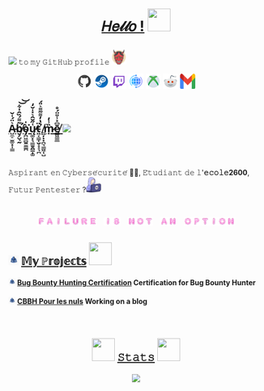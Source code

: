 # <p align="center"> [𝐻𝑒𝓁𝓁𝑜 !](#-%F0%9D%93%97%F0%9D%93%AE%F0%9D%93%B5%F0%9D%93%B5%F0%9D%93%B8-_-) <img width="45" height="45" src="https://user-images.githubusercontent.com/118815227/218338072-ea477aa8-1374-4e2d-8dfd-dd8cc4e45656.gif"></p>

<img src="https://user-images.githubusercontent.com/118815227/218338455-6034502f-e9dd-42e8-ba74-608fb41cdbaa.gif"> 𝚝𝚘 𝚖𝚢 𝙶𝚒𝚝𝙷𝚞𝚋 𝚙𝚛𝚘𝚏𝚒𝚕𝚎 <img src="https://github.com/Theocyg/Theocyg/raw/main/Private/Images/mask.png" width="30">

<p align="center">
<a href="https://github.com/Theocyg"><img width="30" height="30" src="https://raw.githubusercontent.com/Theocyg/Theocyg/main/Private/Images/Socials/github.svg" alt="GitHub profile and icon"></a>
<a href="https://steamcommunity.com/id/Pics0u"><img width="30" height="30" src="https://raw.githubusercontent.com/Theocyg/Theocyg/main/Private/Images/Socials/steam.svg" alt="Steam profile and icon"></a>
<a href="https://www.twitch.tv/Bouddhasensei"><img width="30" height="30" src="https://raw.githubusercontent.com/Theocyg/Theocyg/main/Private/Images/Socials/twitch.svg" alt="Twitch profile and icon"></a>
<a href="https://theocyg.github.io/CBBH/"><img width="30" height="30" src="https://github.com/Theocyg/Theocyg/raw/main/Private/Images/website.png" alt="Website and icon"></a>
<a href="https://www.xbox.com/en-US/play/user/TheoSensei7283"><img width="30" height="30" src="https://raw.githubusercontent.com/Theocyg/Theocyg/main/Private/Images/Socials/xbox.svg" alt="Xbox profile and icon"></a>
<a href="https://www.reddit.com/user/Picsou2600/"><img width="30" height="30" src="https://raw.githubusercontent.com/Theocyg/Theocyg/main/Private/Images/Socials/reddit.svg" alt="Reddit profile and icon"></a>
<a href="mailto:theo.cygan@gmail.com"><img width="30" height="30" src="https://github.com/Theocyg/Theocyg/raw/main/Private/Images/Socials/Gmail.svg" alt="Gmail Email address and icon"></a>
</p>

<br>

## [A̵̺̼̠̫͚͙͎͇͛̈́͑̌b̸̛̮̗̺͉̰̃͌́̏̑̇͋͝͝ò̴̡̪͖̻̱̫͇̪̍͘ų̵͚͙͉̳̱̯̳̩͚͑̋̌̂͛̽̍̌̒̕ẗ̵͖͔̳̜̬̝̝͉̪ ̸̻̦̣͓̪͉̳͖̜̺̉̔̓͌͂͌͛̎́ṃ̷̏̾̓ē̸͇͖̳̲͆̽̾̎̈́̊ ](#a%CC%B5%CD%9B%CD%84%CD%91%CC%8C%CC%BA%CC%BC%CC%A0%CC%AB%CD%9A%CD%99%CD%8E%CD%87b%CC%B8%CC%83%CD%8C%CD%9D%CD%81%CD%9D%CC%8F%CC%91%CC%87%CD%8B%CC%9B%CC%AE%CC%97%CC%BA%CD%89%CC%B0o%CC%B4%CD%80%CD%98%CC%8D%CC%AA%CD%96%CC%A1%CC%BB%CC%B1%CC%AB%CD%87%CC%AAu%CC%B5%CC%95%CD%91%CC%8B%CC%8C%CC%82%CD%9B%CC%BD%CC%8D%CC%8C%CC%92%CD%9A%CD%99%CD%89%CC%B3%CC%A8%CC%B1%CC%AF%CC%B3%CC%A9%CD%9At%CC%B5%CC%88%CD%96%CD%94%CC%B3%CC%9C%CC%AC%CC%9D%CC%9D%CD%89%CC%AA-%CC%B8%CC%89%CC%94%CD%83%CD%8C%CD%82%CD%8C%CD%9B%CC%8E%CD%81%CC%BB%CC%A6%CC%A3%CD%93%CC%AA%CD%89%CC%B3%CD%96%CC%9C%CC%BAm%CC%B7%CC%8F%CC%BE%CD%83%CC%A3e%CC%B8%CC%84%CD%86%CC%BD%CC%BE%CC%8E%CD%84%CC%8A%CD%87%CD%96%CC%B3%CC%B2-) <img src="https://raw.githubusercontent.com/HotCakeX/Harden-Windows-Security/main/images/Gifs/mooshi.gif" width=""/>

<br>

<br>

 𝙰𝚜𝚙𝚒𝚛𝚊𝚗𝚝 𝚎𝚗 𝙲𝚢𝚋𝚎𝚛𝚜𝚎́𝚌𝚞𝚛𝚒𝚝𝚎́ 🏴‍☠️, 𝙴́𝚝𝚞𝚍𝚒𝚊𝚗𝚝 𝚍𝚎 𝚕'<a href="https://www.2600.eu/ecole-2600/formation-bac-plus-5/?utm_term=ecole2600&utm_source=adwords&utm_medium=ppc&utm_campaign=&hsa_cam=13375171390&hsa_grp=129965319504&hsa_mt=e&hsa_src=g&hsa_ad=726951986154&hsa_acc={8356811580}&hsa_net=adwords&hsa_kw=ecole2600&hsa_tgt=aud-1300767584800:kwd-1240257691644&hsa_ver=3&gad_source=1&gclid=CjwKCAiAn9a9BhBtEiwAbKg6fricDAzqUYQr8ttwGSswnlIJckaGMJ9_aLpb7mUScqE5I2YEOGgT8BoC2-UQAvD_BwE"></a>**𝚎𝚌𝚘𝚕𝚎2600**, 𝙵𝚞𝚝𝚞𝚛 𝙿𝚎𝚗𝚝𝚎𝚜𝚝𝚎𝚛 ?<img src="https://github.com/Theocyg/Theocyg/raw/main/Private/Images/hacker.png" width="30">

<br>

<div align="center">

<img src="https://raw.githubusercontent.com/HotCakeX/.github/main/Pictures/Gifs/Neon%20numbers%20and%20letters/letterf.gif" width="17"><img src="https://raw.githubusercontent.com/HotCakeX/.github/main/Pictures/Gifs/Neon%20numbers%20and%20letters/lettera.gif" width="17"><img src="https://raw.githubusercontent.com/HotCakeX/.github/main/Pictures/Gifs/Neon%20numbers%20and%20letters/letteri.gif" width="17"><img src="https://raw.githubusercontent.com/HotCakeX/.github/main/Pictures/Gifs/Neon%20numbers%20and%20letters/letterl.gif" width="17"><img src="https://raw.githubusercontent.com/HotCakeX/.github/main/Pictures/Gifs/Neon%20numbers%20and%20letters/letteru.gif" width="17"><img src="https://raw.githubusercontent.com/HotCakeX/.github/main/Pictures/Gifs/Neon%20numbers%20and%20letters/letterr.gif" width="17"><img src="https://raw.githubusercontent.com/HotCakeX/.github/main/Pictures/Gifs/Neon%20numbers%20and%20letters/lettere.gif" width="17">ㅤ<img src="https://raw.githubusercontent.com/HotCakeX/.github/main/Pictures/Gifs/Neon%20numbers%20and%20letters/letteri.gif" width="17"><img src="https://raw.githubusercontent.com/HotCakeX/.github/main/Pictures/Gifs/Neon%20numbers%20and%20letters/letters.gif" width="17">ㅤ<img src="https://raw.githubusercontent.com/HotCakeX/.github/main/Pictures/Gifs/Neon%20numbers%20and%20letters/lettern.gif" width="17"><img src="https://raw.githubusercontent.com/HotCakeX/.github/main/Pictures/Gifs/Neon%20numbers%20and%20letters/lettero.gif" width="17"><img src="https://raw.githubusercontent.com/HotCakeX/.github/main/Pictures/Gifs/Neon%20numbers%20and%20letters/lettert.gif" width="17">ㅤ<img src="https://raw.githubusercontent.com/HotCakeX/.github/main/Pictures/Gifs/Neon%20numbers%20and%20letters/lettera.gif" width="17"><img src="https://raw.githubusercontent.com/HotCakeX/.github/main/Pictures/Gifs/Neon%20numbers%20and%20letters/lettern.gif" width="17">ㅤ<img src="https://raw.githubusercontent.com/HotCakeX/.github/main/Pictures/Gifs/Neon%20numbers%20and%20letters/lettero.gif" width="17"><img src="https://raw.githubusercontent.com/HotCakeX/.github/main/Pictures/Gifs/Neon%20numbers%20and%20letters/letterp.gif" width="17"><img src="https://raw.githubusercontent.com/HotCakeX/.github/main/Pictures/Gifs/Neon%20numbers%20and%20letters/lettert.gif" width="17"><img src="https://raw.githubusercontent.com/HotCakeX/.github/main/Pictures/Gifs/Neon%20numbers%20and%20letters/letteri.gif" width="17"><img src="https://raw.githubusercontent.com/HotCakeX/.github/main/Pictures/Gifs/Neon%20numbers%20and%20letters/lettero.gif" width="17"><img src="https://raw.githubusercontent.com/HotCakeX/.github/main/Pictures/Gifs/Neon%20numbers%20and%20letters/lettern.gif" width="17">

</div>

## <img src="https://github.com/Theocyg/Theocyg/raw/main/Private/Images/my-project.gif" width="20"/> [𝕄𝕪 ℙ𝕣𝕠𝕛𝕖𝕔𝕥𝕤](#-%C9%8F-%C9%BD%C3%B8j%C9%87-) <img width="45" height="45" src="https://user-images.githubusercontent.com/118815227/218339451-5a8ccda3-a096-4847-a7f1-18aa6ea2436f.gif">

#### <img src="https://github.com/Theocyg/Theocyg/raw/main/Private/Images/my-project.gif" width="14"/>  <a href="https://academy.hackthebox.com/preview/certifications/htb-certified-bug-bounty-hunter">Bug Bounty Hunting Certification</a> Certification for Bug Bounty Hunter

#### <img src="https://github.com/Theocyg/Theocyg/raw/main/Private/Images/my-project.gif" width="14"/>  <a href="https://github.com/Theocyg/CBBH">CBBH Pour les nuls</a> Working on a blog


<br>

## <p align="center"><img width="45" height="45" src="https://user-images.githubusercontent.com/118815227/218341043-776b003e-90ac-4e00-b6bf-1888c8b7864f.gif"> [𝚂𝚝𝚊𝚝𝚜](#-%F0%9D%9A%82%F0%9D%9A%9D%F0%9D%9A%8A%F0%9D%9A%9D%F0%9D%9A%9C-) <img width="45" height="45" src="https://user-images.githubusercontent.com/118815227/218338229-2516daef-3362-43b5-948b-ea552af00ea2.gif"></p>

 <p align="center">
  <img width="500" src="https://streak-stats.demolab.com?user=Theocyg&theme=violet-dark&hide_border=true">
</p>

<br>
<!-- 
## <p align="center">[𝙿𝚛𝚘𝚓𝚎𝚌𝚝𝚜 𝙸 𝚎𝚗𝚍𝚘𝚛𝚜𝚎](#%F0%9D%99%BF%F0%9D%9A%9B%F0%9D%9A%98%F0%9D%9A%93%F0%9D%9A%8E%F0%9D%9A%8C%F0%9D%9A%9D%F0%9D%9A%9C-%F0%9D%99%B8-%F0%9D%9A%8E%F0%9D%9A%97%F0%9D%9A%8D%F0%9D%9A%98%F0%9D%9A%9B%F0%9D%9A%9C%F0%9D%9A%8E-) <img width="60" height="60" src="https://user-images.githubusercontent.com/118815227/218338592-6483fb60-6e85-4594-b3e7-c537e248b13d.gif"></p>
-->
<div align="center">

</div> 

